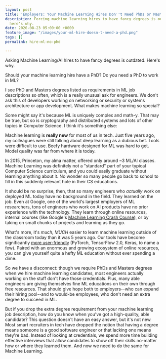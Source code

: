 ```yaml
---
layout: post
title: 'Employers: Your Machine Learning Hires Don''t Need PhDs or Masters Degrees'
description: Forcing machine learning hires to have fancy degrees is outdated, and
  here's why.
date: 2020-08-23 05:00:00 +0000
feature_image: "/images/your-ml-hire-doesn-t-need-a-phd.png"
tags: []
permalink: hire-ml-no-phd

---
```

Asking Machine Learning/AI hires to have fancy degrees is outdated. Here's why.

<!--more-->

Should your machine learning hire have a PhD? Do you need a PhD to work in ML?

I see PhD and Masters degrees listed as requirements in ML job descriptions so often, which is a really unusual ask for engineers. We don't ask this of developers working on networking or security or systems architecture or app development. What makes machine learning so special?

Some might say it's because ML is uniquely complex and math-y. That may be true, but so is cryptography and distributed systems and lots of other topics in Computer Science. I think it's something else:

Machine learning is **really new** for most of us in tech. Just five years ago, my colleagues were still talking about deep learning as a dubious bet. Tools were difficult to use. Beefy hardware designed for ML was hard to get. Model quality was far from where it is today.

In 2015, Princeton, my alma matter, offered only around \~3 ML/AI classes. Machine Learning was definitely not a "standard" part of your typical Computer Science curriculum, and you could easily graduate without learning anything about it. No wonder so many people go back to school to fill in this suddenly relevant hole in their CS educations.

It should be no surprise, then, that so many engineers who _actually_ work on deployed ML today have no background in the field. They learned on the job. Even at Google, one of the world's largest employers of ML researchers, tons of engineers who work on AI products have no prior experience with the technology. They learn through online resources, internal courses (like Google's [Machine Learning Crash Course](https://developers.google.com/machine-learning/crash-course)), or by taking on small chunks of projects and learning as they go.

What's more, it's _much, MUCH_ easier to learn machine learning outside of the classroom today than it was 5 years ago. Our tools have become significantly [more user-friendly](https://daleonai.com/software-developers-youre-learning-machine-learning-upside-down) (PyTorch, TensorFlow 2.0, Keras, to name a few). Paired with an enormous and growing ecosystem of online resources, you can give yourself quite a hefty ML education without ever spending a dime.

So we have a disconnect: though we require PhDs and Masters degrees when we hire machine learning candidates, most engineers actually working on the stuff don't have those credentials. Plus, many able engineers are giving themselves fine ML educations on their own through free resources. That should give hope both to employers--who can expand their hiring pool--and to would-be employees, who don't need an extra degree to succeed in ML.

But if you drop the extra degree requirement from your machine learning job description, how do you know when you've got a high-quality, able candidate? This question doesn't have an easy answer, but it's not new. Most smart recruiters in tech have dropped the notion that having a degree means someone is a good software engineer or that lacking one means they're bad. Instead of looking at credentials, we spend more time building effective interviews that allow candidates to show off their skills no-matter how or where they learned them. And now we need to do the same for Machine Learning.